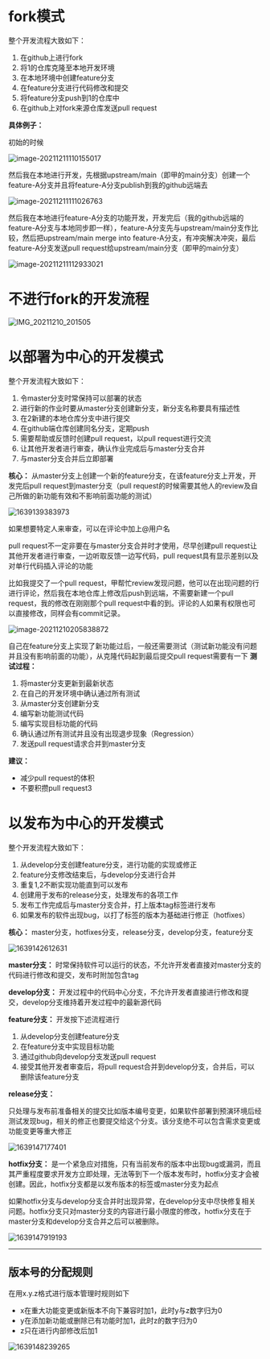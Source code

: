 # fork模式

整个开发流程大致如下：

1. 在github上进行fork
2. 将1的仓库克隆至本地开发环境
3. 在本地环境中创建feature分支
4. 在feature分支进行代码修改和提交
5. 将feature分支push到1的仓库中
6. 在github上对fork来源仓库发送pull request

**具体例子：**

初始的时候

![image-20211211110155017](https://raw.githubusercontent.com/liang636600/cloudImg/master/images/image-20211211110155017.png)

然后我在本地进行开发，先根据upstream/main（即甲的main分支）创建一个feature-A分支并且将feature-A分支publish到我的github远端去

![image-20211211111026763](https://raw.githubusercontent.com/liang636600/cloudImg/master/images/image-20211211111026763.png)

然后我在本地进行feature-A分支的功能开发，开发完后（我的github远端的feature-A分支与本地同步即一样），feature-A分支先与upstream/main分支作比较，然后把upstream/main merge into feature-A分支，有冲突解决冲突，最后feature-A分支发送pull request给upstream/main分支（即甲的main分支）

![image-20211211112933021](https://raw.githubusercontent.com/liang636600/cloudImg/master/images/image-20211211112933021.png)

# 不进行fork的开发流程

![IMG_20211210_201505](https://raw.githubusercontent.com/liang636600/cloudImg/master/images/IMG_20211210_201505.jpg)

# 以部署为中心的开发模式

整个开发流程大致如下：

1. 令master分支时常保持可以部署的状态
2. 进行新的作业时要从master分支创建新分支，新分支名称要具有描述性
3. 在2新建的本地仓库分支中进行提交
4. 在github端仓库创建同名分支，定期push
5. 需要帮助或反馈时创建pull request，以pull request进行交流
6. 让其他开发者进行审查，确认作业完成后与master分支合并
7. 与master分支合并后立即部署

**核心：** 从master分支上创建一个新的feature分支，在该feature分支上开发，开发完后pull request到master分支（pull request的时候需要其他人的review及自己所做的新功能有效和不影响前面功能的测试）

![1639139383973](https://raw.githubusercontent.com/liang636600/cloudImg/master/images/1639139383973.jpg)

如果想要特定人来审查，可以在评论中加上@用户名

pull request不一定非要在与master分支合并时才使用，尽早创建pull request让其他开发者进行审查，一边听取反馈一边写代码，pull request具有显示差别以及对单行代码插入评论的功能

比如我提交了一个pull request，甲帮忙review发现问题，他可以在出现问题的行进行评论，然后我在本地仓库上修改后push到远端，不需要新建一个pull request，我的修改在刚刚那个pull request中看的到。评论的人如果有权限也可以直接修改，同样会有commit记录。

![image-20211210205838872](https://raw.githubusercontent.com/liang636600/cloudImg/master/images/image-20211210205838872.png)

自己在feature分支上实现了新功能过后，一般还需要测试（测试新功能没有问题并且没有影响前面的功能），从克隆代码起到最后提交pull request需要有一下 **测试过程：**

1. 将master分支更新到最新状态
2. 在自己的开发环境中确认通过所有测试
3. 从master分支创建新分支
4. 编写新功能测试代码
5. 编写实现目标功能的代码
6. 确认通过所有测试并且没有出现退步现象（Regression）
7. 发送pull request请求合并到master分支

**建议：**

* 减少pull request的体积
* 不要积攒pull request3

# 以发布为中心的开发模式

整个开发流程大致如下：

1. 从develop分支创建feature分支，进行功能的实现或修正
2. feature分支修改结束后，与develop分支进行合并
3. 重复1,2不断实现功能直到可以发布
4. 创建用于发布的release分支，处理发布的各项工作
5. 发布工作完成后与master分支合并，打上版本tag标签进行发布
6. 如果发布的软件出现bug，以打了标签的版本为基础进行修正（hotfixes）

**核心：** master分支，hotfixes分支，release分支，develop分支，feature分支

![1639142612631](https://raw.githubusercontent.com/liang636600/cloudImg/master/images/1639142612631.jpg)

**master分支：** 时常保持软件可以运行的状态，不允许开发者直接对master分支的代码进行修改和提交，发布时附加包含tag

**develop分支：** 开发过程中的代码中心分支，不允许开发者直接进行修改和提交，develop分支维持着开发过程中的最新源代码

**feature分支：** 开发按下述流程进行

1. 从develop分支创建feature分支
2. 在feature分支中实现目标功能
3. 通过github向develop分支发送pull request
4. 接受其他开发者审查后，将pull request合并到develop分支，合并后，可以删除该feature分支

**release分支：**

只处理与发布前准备相关的提交比如版本编号变更，如果软件部署到预演环境后经测试发现bug，相关的修正也要提交给这个分支。该分支绝不可以包含需求变更或功能变更等重大修正

![1639147177401](https://raw.githubusercontent.com/liang636600/cloudImg/master/images/1639147177401.jpg)

**hotfix分支：** 是一个紧急应对措施，只有当前发布的版本中出现bug或漏洞，而且其严重程度要求开发方立即处理，无法等到下一个版本发布时，hotfix分支才会被创建。因此，hotfix分支都是以发布版本的标签或master分支为起点

如果hotfix分支与develop分支合并时出现异常，在develop分支中尽快修复相关问题。hotfix分支只对master分支的内容进行最小限度的修改，hotfix分支在于master分支和develop分支合并之后可以被删除。

![1639147919193](https://raw.githubusercontent.com/liang636600/cloudImg/master/images/1639147919193.jpg)

---

## 版本号的分配规则

在用x.y.z格式进行版本管理时规则如下

* x在重大功能变更或新版本不向下兼容时加1，此时y与z数字归为0
* y在添加新功能或删除已有功能时加1，此时z的数字归为0
* z只在进行内部修改后加1

![1639148239265](https://raw.githubusercontent.com/liang636600/cloudImg/master/images/1639148239265.jpg)
